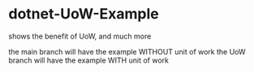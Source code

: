 # dotnet-UoW-Example
shows the benefit of UoW, and much more

the main branch will have the example WITHOUT unit of work
the UoW branch will have the example WITH unit of work 
